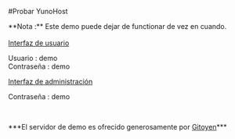 #Probar YunoHost

<div class="alert alert-warning" markdown="1">
**Nota :** Este demo puede dejar de functionar de vez en cuando.
<br>

</div>

<br>

  <div class="row text-center">
    <div class="col-md-6">
      <a href="https://demo.yunohost.org/" target="_blank" class="btn btn-success btn-lg"><span class="glyphicon glyphicon-user"></span> Interfaz de usuario</a>
      <p class="text-muted">Usuario : demo<br>Contraseña : demo</p>
    </div>
    <div class="col-md-5">
      <a href="https://demo.yunohost.org/yunohost/admin" target="_blank" class="btn btn-primary btn-lg"><span class="glyphicon glyphicon-lock"></span> Interfaz de administración</a>
      <p class="text-muted">Contraseña : demo</p>
    </div>
  </div>

<br>

<p class="text-center" markdown="1">
***El servidor de demo es ofrecido generosamente por
<a href="https://www.gitoyen.net" target="_blank">Gitoyen</a>***
</p>


